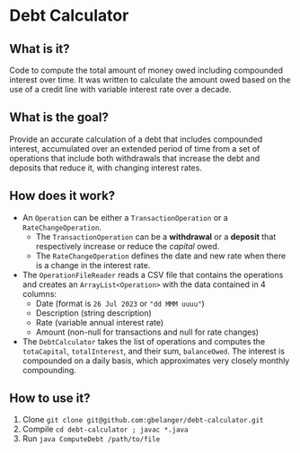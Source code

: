 # Debt Calculator

## What is it?
Code to compute the total amount of money owed including compounded interest over time. 
It was written to calculate the amount owed based on the use of a credit line with variable interest rate over a decade.

## What is the goal?
Provide an accurate calculation of a debt that includes compounded interest, accumulated over an extended period of time from a set of operations that include both withdrawals that increase the debt and deposits that reduce it, with changing interest rates.

## How does it work?
- An `Operation` can be either a `TransactionOperation` or a `RateChangeOperation`.
  - The `TransactionOperation` can be a **withdrawal** or a **deposit** that respectively increase or reduce the _capital_ owed. 
  - The `RateChangeOperation` defines the date and new rate when there is a change in the interest rate.
- The `OperationFileReader` reads a CSV file that contains the operations and creates an `ArrayList<Operation>` with the data contained in 4 columns: 
  - Date (format is `26 Jul 2023` or `"dd MMM uuuu"`)
  - Description (string description)
  - Rate (variable annual interest rate)
  - Amount (non-null for transactions and null for rate changes)
- The `DebtCalculator` takes the list of operations and computes the `totaCapital`, `totalInterest`, and their sum, `balanceOwed`. The interest is compounded on a daily basis, which approximates very closely monthly compounding.

## How to use it?
1. Clone `git clone git@github.com:gbelanger/debt-calculator.git`
2. Compile `cd debt-calculator ; javac *.java`
3. Run `java ComputeDebt /path/to/file`
